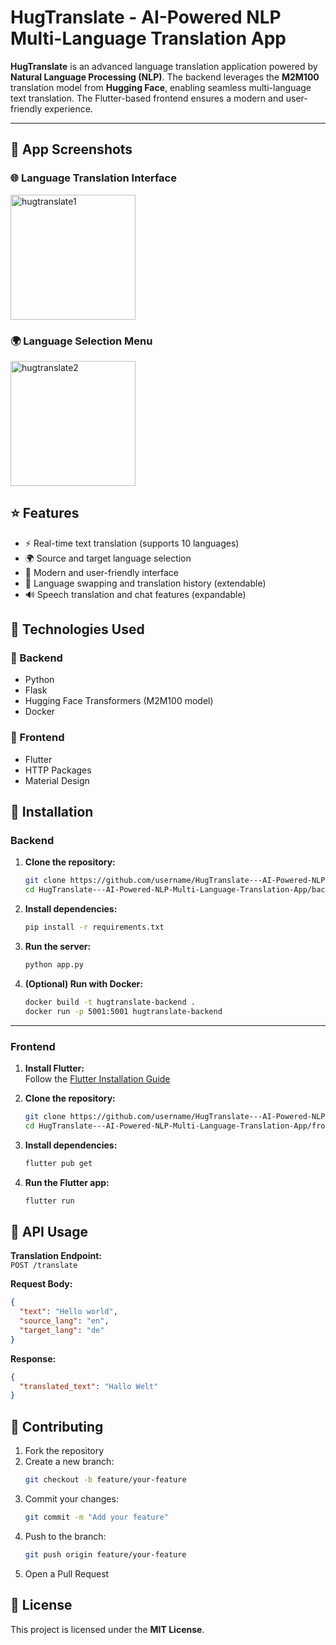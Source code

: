 # HugTranslate - AI-Powered NLP Multi-Language Translation App

**HugTranslate** is an advanced language translation application powered by **Natural Language Processing (NLP)**. The backend leverages the **M2M100** translation model from **Hugging Face**, enabling seamless multi-language text translation. The Flutter-based frontend ensures a modern and user-friendly experience.

---

## 📱 App Screenshots

### 🌐 Language Translation Interface

<img width="200" alt="hugtranslate1" src="https://github.com/user-attachments/assets/309ac89d-4f0e-414e-a0b3-9056f8960bee" />


### 🌍 Language Selection Menu
<img width="200" alt="hugtranslate2" src="https://github.com/user-attachments/assets/27651a1e-d98f-463f-a470-b42d6d90b7d8" />

## ⭐ Features

- ⚡ Real-time text translation (supports 10 languages)
- 🌍 Source and target language selection
- 📱 Modern and user-friendly interface
- 🔄 Language swapping and translation history (extendable)
- 🔊 Speech translation and chat features (expandable)

## 🚀 Technologies Used

### 🔹 Backend
- Python
- Flask
- Hugging Face Transformers (M2M100 model)
- Docker

### 🔹 Frontend
- Flutter
- HTTP Packages
- Material Design

## 🔧 Installation

### Backend

1. **Clone the repository:**
   ```bash
   git clone https://github.com/username/HugTranslate---AI-Powered-NLP-Multi-Language-Translation-App.git
   cd HugTranslate---AI-Powered-NLP-Multi-Language-Translation-App/backend
   ```

2. **Install dependencies:**
   ```bash
   pip install -r requirements.txt
   ```

3. **Run the server:**
   ```bash
   python app.py
   ```

4. **(Optional) Run with Docker:**
   ```bash
   docker build -t hugtranslate-backend .
   docker run -p 5001:5001 hugtranslate-backend
   ```

---

### Frontend

1. **Install Flutter:**  
   Follow the [Flutter Installation Guide](https://flutter.dev/docs/get-started/install)

2. **Clone the repository:**
   ```bash
   git clone https://github.com/username/HugTranslate---AI-Powered-NLP-Multi-Language-Translation-App.git
   cd HugTranslate---AI-Powered-NLP-Multi-Language-Translation-App/frontend
   ```

3. **Install dependencies:**
   ```bash
   flutter pub get
   ```

4. **Run the Flutter app:**
   ```bash
   flutter run
   ```


## 📡 API Usage

**Translation Endpoint:**  
`POST /translate`

**Request Body:**
```json
{
  "text": "Hello world",
  "source_lang": "en",
  "target_lang": "de"
}
```

**Response:**
```json
{
  "translated_text": "Hallo Welt"
}
```

## 🤝 Contributing

1. Fork the repository  
2. Create a new branch:
   ```bash
   git checkout -b feature/your-feature
   ```
3. Commit your changes:
   ```bash
   git commit -m "Add your feature"
   ```
4. Push to the branch:
   ```bash
   git push origin feature/your-feature
   ```
5. Open a Pull Request

## 📜 License

This project is licensed under the **MIT License**.


